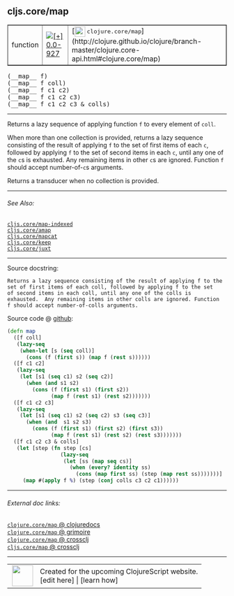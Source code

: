 ## cljs.core/map



 <table border="1">
<tr>
<td>function</td>
<td><a href="https://github.com/cljsinfo/cljs-api-docs/tree/0.0-927"><img valign="middle" alt="[+] 0.0-927" title="Added in 0.0-927" src="https://img.shields.io/badge/+-0.0--927-lightgrey.svg"></a> </td>
<td>
[<img height="24px" valign="middle" src="http://i.imgur.com/1GjPKvB.png"> <samp>clojure.core/map</samp>](http://clojure.github.io/clojure/branch-master/clojure.core-api.html#clojure.core/map)
</td>
</tr>
</table>


 <samp>
(__map__ f)<br>
</samp>
 <samp>
(__map__ f coll)<br>
</samp>
 <samp>
(__map__ f c1 c2)<br>
</samp>
 <samp>
(__map__ f c1 c2 c3)<br>
</samp>
 <samp>
(__map__ f c1 c2 c3 & colls)<br>
</samp>

---

Returns a lazy sequence of applying function `f` to every element of `coll`.

When more than one collection is provided, returns a lazy sequence consisting of
the result of applying `f` to the set of first items of each `c`, followed by
applying `f` to the set of second items in each `c`, until any one of the `c`s
is exhausted. Any remaining items in other `c`s are ignored. Function `f` should
accept number-of-`c`s arguments.

Returns a transducer when no collection is provided.



---


###### See Also:

[`cljs.core/map-indexed`](../cljs.core/map-indexed.md)<br>
[`cljs.core/amap`](../cljs.core/amap.md)<br>
[`cljs.core/mapcat`](../cljs.core/mapcat.md)<br>
[`cljs.core/keep`](../cljs.core/keep.md)<br>
[`cljs.core/juxt`](../cljs.core/juxt.md)<br>

---


Source docstring:

```
Returns a lazy sequence consisting of the result of applying f to the
set of first items of each coll, followed by applying f to the set
of second items in each coll, until any one of the colls is
exhausted.  Any remaining items in other colls are ignored. Function
f should accept number-of-colls arguments.
```


Source code @ [github](https://github.com/clojure/clojurescript/blob/r1211/src/cljs/cljs/core.cljs#L2049-L2077):

```clj
(defn map
  ([f coll]
   (lazy-seq
    (when-let [s (seq coll)]
      (cons (f (first s)) (map f (rest s))))))
  ([f c1 c2]
   (lazy-seq
    (let [s1 (seq c1) s2 (seq c2)]
      (when (and s1 s2)
        (cons (f (first s1) (first s2))
              (map f (rest s1) (rest s2)))))))
  ([f c1 c2 c3]
   (lazy-seq
    (let [s1 (seq c1) s2 (seq c2) s3 (seq c3)]
      (when (and  s1 s2 s3)
        (cons (f (first s1) (first s2) (first s3))
              (map f (rest s1) (rest s2) (rest s3)))))))
  ([f c1 c2 c3 & colls]
   (let [step (fn step [cs]
                 (lazy-seq
                  (let [ss (map seq cs)]
                    (when (every? identity ss)
                      (cons (map first ss) (step (map rest ss)))))))]
     (map #(apply f %) (step (conj colls c3 c2 c1))))))
```

<!--
Repo - tag - source tree - lines:

 <pre>
clojurescript @ r1211
└── src
    └── cljs
        └── cljs
            └── <ins>[core.cljs:2049-2077](https://github.com/clojure/clojurescript/blob/r1211/src/cljs/cljs/core.cljs#L2049-L2077)</ins>
</pre>

-->

---



###### External doc links:

[`clojure.core/map` @ clojuredocs](http://clojuredocs.org/clojure.core/map)<br>
[`clojure.core/map` @ grimoire](http://conj.io/store/v1/org.clojure/clojure/1.7.0-beta3/clj/clojure.core/map/)<br>
[`clojure.core/map` @ crossclj](http://crossclj.info/fun/clojure.core/map.html)<br>
[`cljs.core/map` @ crossclj](http://crossclj.info/fun/cljs.core.cljs/map.html)<br>

---

 <table>
<tr><td>
<img valign="middle" align="right" width="48px" src="http://i.imgur.com/Hi20huC.png">
</td><td>
Created for the upcoming ClojureScript website.<br>
[edit here] | [learn how]
</td></tr></table>

[edit here]:https://github.com/cljsinfo/cljs-api-docs/blob/master/cljsdoc/cljs.core/map.cljsdoc
[learn how]:https://github.com/cljsinfo/cljs-api-docs/wiki/cljsdoc-files

<!--

This information was too distracting to show to readers, but I'll leave it
commented here since it is helpful to:

- pretty-print the data used to generate this document
- and show how to retrieve that data



The API data for this symbol:

```clj
{:description "Returns a lazy sequence of applying function `f` to every element of `coll`.\n\nWhen more than one collection is provided, returns a lazy sequence consisting of\nthe result of applying `f` to the set of first items of each `c`, followed by\napplying `f` to the set of second items in each `c`, until any one of the `c`s\nis exhausted. Any remaining items in other `c`s are ignored. Function `f` should\naccept number-of-`c`s arguments.\n\nReturns a transducer when no collection is provided.",
 :ns "cljs.core",
 :name "map",
 :signature ["[f]"
             "[f coll]"
             "[f c1 c2]"
             "[f c1 c2 c3]"
             "[f c1 c2 c3 & colls]"],
 :history [["+" "0.0-927"]],
 :type "function",
 :related ["cljs.core/map-indexed"
           "cljs.core/amap"
           "cljs.core/mapcat"
           "cljs.core/keep"
           "cljs.core/juxt"],
 :full-name-encode "cljs.core/map",
 :source {:code "(defn map\n  ([f coll]\n   (lazy-seq\n    (when-let [s (seq coll)]\n      (cons (f (first s)) (map f (rest s))))))\n  ([f c1 c2]\n   (lazy-seq\n    (let [s1 (seq c1) s2 (seq c2)]\n      (when (and s1 s2)\n        (cons (f (first s1) (first s2))\n              (map f (rest s1) (rest s2)))))))\n  ([f c1 c2 c3]\n   (lazy-seq\n    (let [s1 (seq c1) s2 (seq c2) s3 (seq c3)]\n      (when (and  s1 s2 s3)\n        (cons (f (first s1) (first s2) (first s3))\n              (map f (rest s1) (rest s2) (rest s3)))))))\n  ([f c1 c2 c3 & colls]\n   (let [step (fn step [cs]\n                 (lazy-seq\n                  (let [ss (map seq cs)]\n                    (when (every? identity ss)\n                      (cons (map first ss) (step (map rest ss)))))))]\n     (map #(apply f %) (step (conj colls c3 c2 c1))))))",
          :title "Source code",
          :repo "clojurescript",
          :tag "r1211",
          :filename "src/cljs/cljs/core.cljs",
          :lines [2049 2077]},
 :full-name "cljs.core/map",
 :clj-symbol "clojure.core/map",
 :docstring "Returns a lazy sequence consisting of the result of applying f to the\nset of first items of each coll, followed by applying f to the set\nof second items in each coll, until any one of the colls is\nexhausted.  Any remaining items in other colls are ignored. Function\nf should accept number-of-colls arguments."}

```

Retrieve the API data for this symbol:

```clj
;; from Clojure REPL
(require '[clojure.edn :as edn])
(-> (slurp "https://raw.githubusercontent.com/cljsinfo/cljs-api-docs/catalog/cljs-api.edn")
    (edn/read-string)
    (get-in [:symbols "cljs.core/map"]))
```

-->
